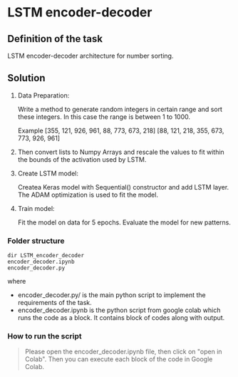 # LSTM encoder-decoder

## Definition of the task

LSTM encoder-decoder architecture for number sorting.

## Solution

1. Data Preparation:

   Write a method to generate random integers in certain range and sort these integers. In this case the range is between 1 to 1000. 

   Example [355, 121, 926, 961, 88, 773, 673, 218] [88, 121, 218, 355, 673, 773, 926, 961]

2. Then convert lists to Numpy Arrays and rescale the values to fit within the bounds of the activation used by LSTM.

3. Create LSTM model:

   Createa Keras model with Sequential() constructor and add LSTM layer. The ADAM optimization is used to fit the model.

4. Train model:

   Fit the model on data for 5 epochs. Evaluate the model for new patterns. 

### Folder structure

```shellcript
dir LSTM_encoder_decoder
encoder_decoder.ipynb
encoder_decoder.py
```

where
- encoder_decoder.py/ is the main python script to implement the requirements of the task.
- encoder_decoder.ipynb is the python script from google colab which runs the code as a block. It contains block of codes along with output.

### How to run the script

> Please open the encoder_decoder.ipynb file, then click on "open in Colab". Then you can execute each block of the code in Google Colab.


